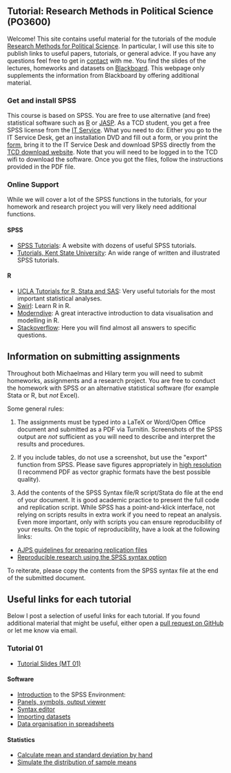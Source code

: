 ## Tutorial: Research Methods in Political Science (PO3600)

Welcome! This site contains useful material for the tutorials of the module [Research Methods for Political Science](https://www.tcd.ie/Political_Science/undergraduate/module-outlines/js/research-methods/). In particular, I will use this site to publish links to useful papers, tutorials, or general advice. If you have any questions feel free to get in [contact](http://muellerstefan.net/#contact) with me. You find the slides of the lectures, homeworks and datasets on [Blackboard](http://tcd.ie/blackboard). This webpage only supplements the information from Blackboard by offering additional material.

### Get and install SPSS

This course is based on SPSS. You are free to use alternative (and free) statistical software such as [R](https://www.r-project.org) or [JASP](https://jasp-stats.org). As a TCD student, you get a free SPSS license from the [IT Service](https://www.tcd.ie/itservices/help/it-service-desk-contact.php). What you need to do: Either you go to the IT Service Desk, get an installation DVD and fill out a form, or you print the [form](https://www.tcd.ie/itservices/assets/doc/purchase_local/SPSS-Form.pdf), bring it to the IT Service Desk and download SPSS directly from the [TCD download website](https://software.tcd.ie). Note that you will need to be logged in to the TCD wifi to download the software. Once you got the files, follow the instructions provided in the PDF file. 

### Online Support

While we will cover a lot of the SPSS functions in the tutorials, for your homework and research project you will very likely need additional functions.

#### SPSS

- [SPSS Tutorials](https://www.spss-tutorials.com): A website with dozens of useful SPSS tutorials.
- [Tutorials, Kent State University](https://libguides.library.kent.edu/SPSS/home): An wide range of written and illustrated  SPSS tutorials.

#### R

- [UCLA Tutorials for R, Stata and SAS](https://stats.idre.ucla.edu/other/dae/): Very useful tutorials for the most important statistical analyses.
- [Swirl](http://swirlstats.com): Learn R in R.
- [Moderndive](http://www.moderndive.com): A great interactive introduction to data visualisation and modelling in R.
- [Stackoverflow](https://stackoverflow.com/questions/tagged/r): Here you will find almost all answers to specific questions.

## Information on submitting assignments

Throughout both Michaelmas and Hilary term you will need to submit homeworks, assignments and a research project. You are free to conduct the homework with SPSS or an alternative statistical software (for example Stata or R, but _not_ Excel).

Some general rules: 
1. The assignments must be typed into a LaTeX or Word/Open Office document and submitted as a PDF via Turnitin. Screenshots of the SPSS output are _not_ sufficient as you will need to describe and interpret the results and procedures.

2. If you include tables, do not use a screenshot, but use the "export" function from SPSS. Please save figures appropriately in [high resolution](https://thepoliticalmethodologist.com/2013/11/25/making-high-resolution-graphics-for-academic-publishing/) (I recommend PDF as vector graphic formats have the best possible quality).

3. Add the contents of the SPSS Syntax file/R script/Stata do file at the end of your document. It is good academic practice to present the full code and replication script. While SPSS has a point-and-klick interface, not relying on scripts results in extra work if you need to repeat an analysis. Even more important, only with scripts you can ensure reproducibility of your results. On the topic of reproducibility, have a look at the following links: 
- [AJPS guidelines for preparing replication files](https://ajpsblogging.files.wordpress.com/2016/05/ajps-replic-guidelines-ver-2-1.pdf)
- [Reproducible research using the SPSS syntax option](https://libguides.library.kent.edu/SPSS/Syntax)

To reiterate, please copy the contents from the SPSS syntax file at the end of the submitted document.

## Useful links for each tutorial

Below I post a selection of useful links for each tutorial. If you found additional material that might be useful, either open a [pull request on GitHub](https://help.github.com/articles/about-pull-requests/) or let me know via email.

### Tutorial 01

- [Tutorial Slides (MT 01)](https://github.com/stefan-mueller/po3600/blob/master/slides/mt_tut_01.pdf)

#### Software
- [Introduction](https://libguides.library.kent.edu/SPSS/GettingStarted) to the SPSS Environment: 
- [Panels, symbols, output viewer](https://libguides.library.kent.edu/SPSS/Environment)
- [Syntax editor](https://www.spss-tutorials.com/spss-syntax-editor-window/)
- [Importing datasets](https://libguides.library.kent.edu/SPSS/ImportData)
- [Data organisation in spreadsheets](https://peerj.com/preprints/3183.pdf)
  
#### Statistics
- [Calculate mean and standard deviation by hand](https://www.mathsisfun.com/data/standard-deviation-formulas.html)
- [Simulate the distribution of sample means](ttp://onlinestatbook.com/stat_sim/sampling_dist/)